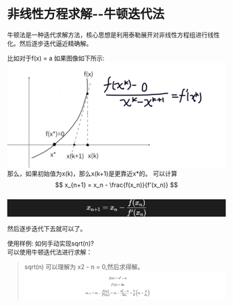 # 非线性方程求解--牛顿迭代法
牛顿法是一种迭代求解方法，核心思想是利用泰勒展开对非线性方程组进行线性化。然后逐步迭代逼近精确解。

比如对于f(x) = a
如果图像如下所示:
![求解f(x)=0的解](1.png)  
那么，如果初始值为x(k)，那么x(k+1)是更靠近x*的。
可以计算
$$ x_{n+1} = x_n - \frac{f(x_n)}{f'(x_n)} $$  
![迭代求解公式](2.png)

然后逐步迭代下去就可以了。

使用样例: 如何手动实现sqrt(n)?    
可以使用牛顿迭代法进行求解：   
>sqrt(n) 可以理解为 x2 - n = 0,然后求得解。
![牛顿法求开根号](3.png)

